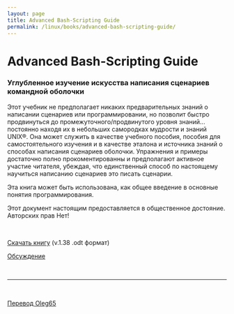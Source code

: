 ```yaml
---
layout: page
title: Advanced Bash-Scripting Guide
permalink: /linux/books/advanced-bash-scripting-guide/
---
```



# Advanced Bash-Scripting Guide


### Углубленное изучение искусства написания сценариев командной оболочки


Этот учебник не предполагает никаких предварительных знаний о написании сценариев или программировании, но позволит быстро продвинуться до промежуточного/продвинутого уровня знаний... постоянно находя их в небольших самородках мудрости  и знаний UNIX®. Она может служить в качестве учебного пособия, пособия для самостоятельного изучения и в качестве эталона и источника знаний о способах написания сценариев оболочки. Упражнения и примеры достаточно полно прокоментированны и предполагают активное участие читателя, убеждая, что единственный способ по настоящему научиться написанию сценариев это писать сценарии.  

Эта книга может быть использована, как общее введение в основные понятия программирования.  

Этот документ настоящим предоставляется в общественное достояние.  Авторских прав Нет!  

<br/>

<a href="/files/books/AdvancedBasScriptingGuide-1-38.odt" target="_blank">Скачать книгу</a> (v.1.38 .odt формат)


<a href="http://linuxforum.tech/viewtopic.php?id=35341" target="_blank">Обсуждение</a>


<br/>

<hr/>

<br/>



<a href="http://linuxforum.tech/profile.php?id=21806">Перевод Oleg65</a>
